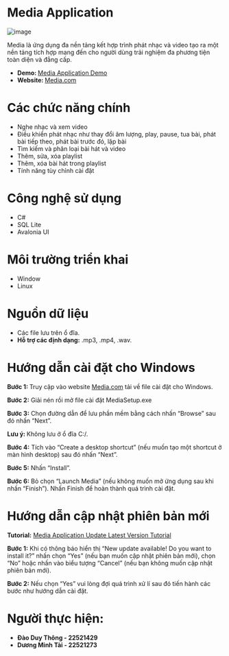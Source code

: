# Media Application

![image](https://github.com/DuyThong28/Media/assets/116278919/ba7eef68-a1de-42ae-b0b1-b9c918e20aaf)


<p>Media là ứng dụng đa nền tảng kết hợp trình phát nhạc và video tạo ra một nền tảng tích hợp mang đến cho người dùng trải nghiệm đa phương tiện toàn diện và đẳng cấp.</p>
<p>
 <ul>
  <li>
      <b>
    Demo: 
  </b><a href="https://www.youtube.com/watch?v=l0DxiA__Z7I&t=1s" target="_blank">Media Application Demo</a>
  </li>
  <li>
    <b>
    Website:
  </b>
 <a href="https://master--thunderous-malasada-a5ba2f.netlify.app/" target="_blank">Media.com</a>
  </li>
</ul> 
</p>
<h1>Các chức năng chính</h1>
  <p>
    <ul>
    <li>Nghe nhạc và xem video</li>
     <li>Điều khiển phát nhạc như thay đổi âm lượng, play, pause, tua bài, phát bài tiếp theo, phát bài trước đó, lặp bài</li>
    <li>Tìm kiếm và phân loại bài hát và video</li>
    <li>Thêm, sửa, xóa playlist</li>
    <li>Thêm, xóa bài hát trong playlist</li>
    <li>Tính năng tùy chỉnh cài đặt</li>
  </ul>
</p>
<h1>Công nghệ sử dụng</h1>
<ul>
  <li>C#</li>
  <li>SQL Lite</li>
  <li>Avalonia UI</li>
</ul>
<h1>Môi trường triển khai</h1>
<ul>
  <li>Window</li>
  <li>Linux</li>
</ul>
<h1>Nguồn dữ liệu</h1>
<ul>
  <li>Các file lưu trên ổ đĩa.</li>
  <li><b>Hỗ trợ các định dạng:</b> .mp3, .mp4, .wav.</li>
</ul>
<h1>Hướng dẫn cài đặt cho Windows</h1>
<p><b>
  Bước 1: 
</b> Truy cập vào website <a href="https://master--thunderous-malasada-a5ba2f.netlify.app/" target="_blank">Media.com</a> tải về file cài đặt cho Windows.</p>
<p><b>Bước 2:</b> Giải nén rồi mở file cài đặt MediaSetup.exe</p>
<p><b>Bước 3:</b> Chọn đường dẫn để lưu phần mềm bằng cách nhấn “Browse” sau đó nhấn “Next”.</p>
<p><b> Lưu ý: </b>Không lưu ở ổ đĩa C:/. </p>
<p><b>Bước 4:</b> Tích vào “Create a desktop shortcut” (nếu muốn tạo một shortcut ở màn hình desktop) sau đó nhấn “Next”.</p>
<p><b>Bước 5:</b> Nhấn “Install”.</p>
<p><b>Bước 6:</b> Bỏ chọn “Launch Media” (nếu không muốn mở ứng dụng sau khi nhấn “Finish”). Nhấn Finish để hoàn thành quá trình cài đặt.</p>
<h1>Hướng dẫn cập nhật phiên bản mới</h1>
<p><b>Tutorial:</b> <a href="https://www.youtube.com/watch?v=JDoZTx4U9bI">Media Application Update Latest Version Tutorial</a></p>
<p><b>Bước 1:</b> Khi có thông báo hiển thị “New update available! Do you want to install it?” nhấn chọn “Yes” (nếu bạn muốn cập nhật phiên bản mới), chọn “No” hoặc nhấn vào biểu tượng “Cancel” (nếu bạn không muốn cập nhật phiên bản mới).
</p>
<p><b>Bước 2:</b> Nếu chọn “Yes” vui lòng đợi quá trình xử lí sau đó tiến hành các bước như hướng dẫn cài đặt.
</p>
<h1>Người thực hiện:</h1>
<b>
<ul>
  <li>Đào Duy Thông - 22521429</li>
  <li>Dương Minh Tài - 22521273</li>
</ul>
  </b>
